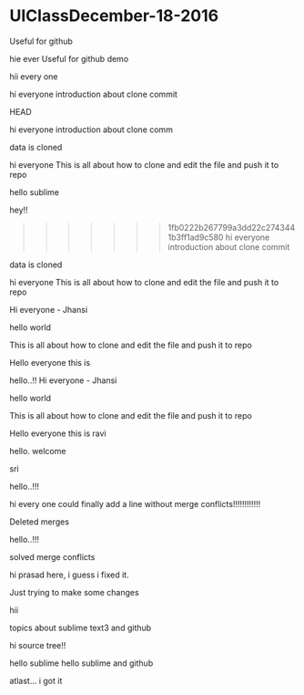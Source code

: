 # UIClassDecember-18-2016

Useful for github

hie ever
Useful for github demo


 
hii every one





hi everyone
introduction about clone
commit








 HEAD





hi everyone
introduction about clone
comm


data is cloned


hi everyone
This is all about how to clone and edit the file and push it to repo

hello sublime



hey!!

>>>>>>> 1fb0222b267799a3dd22c2743441b3ff1ad9c580
hi everyone
introduction about clone
commit



data is cloned


hi everyone
This is all about how to clone and edit the file and push it to repo

Hi everyone - Jhansi



hello world


This is all about how to clone and edit the file and push it to repo


Hello everyone this is 

hello..!!
Hi everyone - Jhansi



hello world


This is all about how to clone and edit the file and push it to repo


Hello everyone this is ravi

hello.
welcome

sri





hello..!!!

hi every one could finally add a line without merge conflicts!!!!!!!!!!!!




Deleted merges

hello..!!!



solved merge conflicts

hi prasad here, i guess i fixed it.

Just trying to make some changes



hii 

topics about sublime text3 and github






hi source tree!!


hello sublime 
hello sublime and github



atlast... i got it

